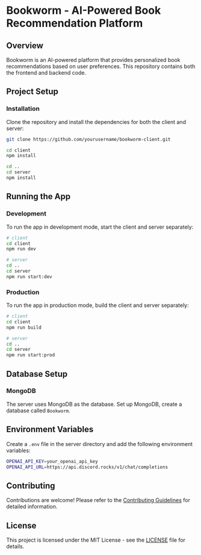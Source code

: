 # Bookworm - AI-Powered Book Recommendation Platform

## Overview
Bookworm is an AI-powered platform that provides personalized book recommendations based on user preferences. This repository contains both the frontend and backend code.

## Project Setup

### Installation

Clone the repository and install the dependencies for both the client and server:

```bash
git clone https://github.com/yourusername/bookworm-client.git

cd client
npm install

cd ..
cd server
npm install

```

## Running the App

### Development

To run the app in development mode, start the client and server separately:

```bash
# client
cd client
npm run dev

# server
cd ..
cd server
npm run start:dev
```

### Production

To run the app in production mode, build the client and server separately:

```bash 
# client
cd client
npm run build

# server
cd ..
cd server
npm run start:prod
```

## Database Setup

### MongoDB

The server uses MongoDB as the database. Set up MongoDB, create a database called `Bookworm`.

## Environment Variables

Create a `.env` file in the server directory and add the following environment variables:

```bash
OPENAI_API_KEY=your_openai_api_key
OPENAI_API_URL=https://api.discord.rocks/v1/chat/completions

```

## Contributing

Contributions are welcome! Please refer to the [Contributing Guidelines](CONTRIBUTING.md) for detailed information.

## License

This project is licensed under the MIT License - see the [LICENSE](LICENSE) file for details.
